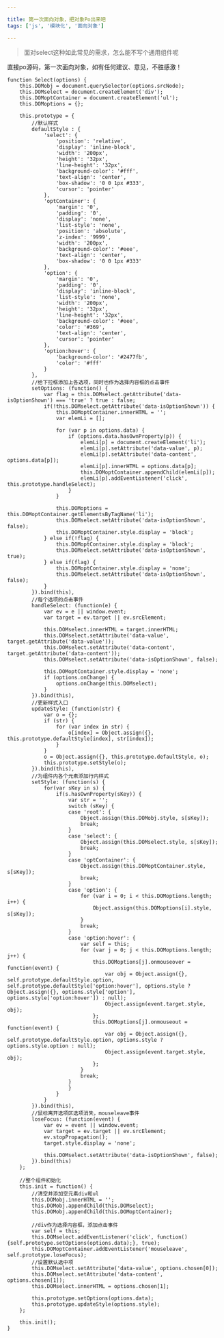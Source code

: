```yaml
---

title: 第一次面向对象，把对象Po出来吧
tags: ['js', '模块化', '面向对象']

---
```


> 面对select这种如此常见的需求，怎么能不写个通用组件呢

<!-- more -->

直接po源码，第一次面向对象，如有任何建议、意见，不胜感激！

	function Select(options) {
	    this.DOMobj = document.querySelector(options.srcNode);
	    this.DOMselect = document.createElement('div');
	    this.DOMoptContainer = document.createElement('ul');
	    this.DOMoptions = {};

	    this.prototype = {
	        //默认样式
	        defaultStyle : {
	            'select': {
	                'position': 'relative',
	                'display': 'inline-block',
	                'width': '200px',
	                'height': '32px',
	                'line-height': '32px',
	                'background-color': '#fff',
	                'text-align': 'center',
	                'box-shadow': '0 0 1px #333',
	                'cursor': 'pointer'
	            },
	            'optContainer': {
	                'margin': '0',
	                'padding': '0',
	                'display': 'none',
	                'list-style': 'none',
	                'position': 'absolute',
	                'z-index': '9999',
	                'width': '200px',
	                'background-color': '#eee',
	                'text-align': 'center',
	                'box-shadow': '0 0 1px #333'
	            },
	            'option': {
	                'margin': '0',
	                'padding': '0',
	                'display': 'inline-block',
	                'list-style': 'none',
	                'width': '200px',
	                'height': '32px',
	                'line-height': '32px',
	                'background-color': '#eee',
	                'color': '#369',
	                'text-align': 'center',
	                'cursor': 'pointer'
	            },
	            'option:hover': {
	                'background-color': '#2477fb',
	                'color': '#fff'
	            }
	        },
	        //给下拉框添加上各选项，同时也作为选择内容框的点击事件
	        setOptions: (function() {
	            var flag = this.DOMselect.getAttribute('data-isOptionShown') === 'true' ? true : false;
	            if(!this.DOMselect.getAttribute('data-isOptionShown')) {
	                this.DOMoptContainer.innerHTML = '';
	                var elemLi = [];

	                for (var p in options.data) {
	                    if (options.data.hasOwnProperty(p)) {
	                        elemLi[p] = document.createElement('li');
	                        elemLi[p].setAttribute('data-value', p);
	                        elemLi[p].setAttribute('data-content', options.data[p]);
	                        elemLi[p].innerHTML = options.data[p];
	                        this.DOMoptContainer.appendChild(elemLi[p]);
	                        elemLi[p].addEventListener('click', this.prototype.handleSelect);
	                    }
	                }

	                this.DOMoptions = this.DOMoptContainer.getElementsByTagName('li');
	                this.DOMselect.setAttribute('data-isOptionShown', false);
	                this.DOMoptContainer.style.display = 'block';
	            } else if(!flag) {
	                this.DOMoptContainer.style.display = 'block';
	                this.DOMselect.setAttribute('data-isOptionShown', true);
	            } else if(flag) {
	                this.DOMoptContainer.style.display = 'none';
	                this.DOMselect.setAttribute('data-isOptionShown', false);
	            }
	        }).bind(this),
	        //每个选项的点击事件
	        handleSelect: (function(e) {
	            var ev = e || window.event;
	            var target = ev.target || ev.srcElement;

	            this.DOMselect.innerHTML = target.innerHTML;
	            this.DOMselect.setAttribute('data-value', target.getAttribute('data-value'));
	            this.DOMselect.setAttribute('data-content', target.getAttribute('data-content'));
	            this.DOMselect.setAttribute('data-isOptionShown', false);

	            this.DOMoptContainer.style.display = 'none';
	            if (options.onChange) {
	                options.onChange(this.DOMselect);
	            }
	        }).bind(this),
	        //更新样式入口
	        updateStyle: (function(str) {
	            var o = {};
	            if (str) {
	                for (var index in str) {
	                    o[index] = Object.assign({}, this.prototype.defaultStyle[index], str[index]);
	                }
	            }
	            o = Object.assign({}, this.prototype.defaultStyle, o);
	            this.prototype.setStyle(o);
	        }).bind(this),
	        //为组件内各个元素添加行内样式
	        setStyle: (function(s) {
	            for(var sKey in s) {
	                if(s.hasOwnProperty(sKey)) {
	                    var str = '';
	                    switch (sKey) {
	                    case 'root': {
	                        Object.assign(this.DOMobj.style, s[sKey]);
	                        break;
	                    }
	                    case 'select': {
	                        Object.assign(this.DOMselect.style, s[sKey]);
	                        break;
	                    }
	                    case 'optContainer': {
	                        Object.assign(this.DOMoptContainer.style, s[sKey]);
	                        break;
	                    }
	                    case 'option': {
	                        for (var i = 0; i < this.DOMoptions.length; i++) {
	                            Object.assign(this.DOMoptions[i].style, s[sKey]);
	                        }
	                        break;
	                    }
	                    case 'option:hover': {
	                        var self = this;
	                        for (var j = 0; j < this.DOMoptions.length; j++) {
	                            this.DOMoptions[j].onmouseover = function(event) {
	                                var obj = Object.assign({}, self.prototype.defaultStyle.option, self.prototype.defaultStyle['option:hover'], options.style ? Object.assign({}, options.style['option'], options.style['option:hover']) : null);
	                                Object.assign(event.target.style, obj);
	                            };
	                            this.DOMoptions[j].onmouseout = function(event) {
	                                var obj = Object.assign({}, self.prototype.defaultStyle.option, options.style ? options.style.option : null);
	                                Object.assign(event.target.style, obj);
	                            };
	                        }
	                        break;
	                    }
	                    }
	                }
	            }
	        }).bind(this),
	        //鼠标离开选项区选项消失，mouseleave事件
	        loseFocus: (function(event) {
	            var ev = event || window.event;
	            var target = ev.target || ev.srcElement;
	            ev.stopPropagation();
	            target.style.display = 'none';

	            this.DOMselect.setAttribute('data-isOptionShown', false);
	        }).bind(this)
	    };

	    //整个组件初始化
	    this.init = function() {
	        //清空并添加空元素div和ul
	        this.DOMobj.innerHTML = '';
	        this.DOMobj.appendChild(this.DOMselect);
	        this.DOMobj.appendChild(this.DOMoptContainer);

	        //div作为选择内容框，添加点击事件
	        var self = this;
	        this.DOMselect.addEventListener('click', function(){self.prototype.setOptions(options.data);}, true);
	        this.DOMoptContainer.addEventListener('mouseleave', self.prototype.loseFocus);
	        //设置默认选中项
	        this.DOMselect.setAttribute('data-value', options.chosen[0]);
	        this.DOMselect.setAttribute('data-content', options.chosen[1]);
	        this.DOMselect.innerHTML = options.chosen[1];

	        this.prototype.setOptions(options.data);
	        this.prototype.updateStyle(options.style);
	    };

	    this.init();
	}